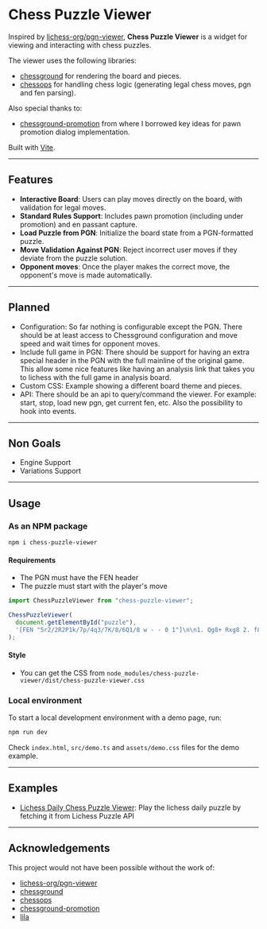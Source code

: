 # Chess Puzzle Viewer

Inspired by [lichess-org/pgn-viewer](https://github.com/lichess-org/pgn-viewer/), **Chess Puzzle Viewer** is a widget for viewing and interacting with chess puzzles.

The viewer uses the following libraries:

- [chessground](https://github.com/lichess-org/chessground) for rendering the board and pieces.
- [chessops](https://github.com/niklasf/chessops) for handling chess logic (generating legal chess moves, pgn and fen parsing).

Also special thanks to:

- [chessground-promotion](https://github.com/hi-ogawa/chessground-promotion) from where I borrowed key ideas for pawn promotion dialog implementation.

Built with [Vite](https://vite.dev/).

---

## Features

- **Interactive Board**: Users can play moves directly on the board, with validation for legal moves.
- **Standard Rules Support**: Includes pawn promotion (including under promotion) and en passant capture.
- **Load Puzzle from PGN**: Initialize the board state from a PGN-formatted puzzle.
- **Move Validation Against PGN**: Reject incorrect user moves if they deviate from the puzzle solution.
- **Opponent moves**: Once the player makes the correct move, the opponent's move is made automatically.

---

## Planned

- Configuration: So far nothing is configurable except the PGN. There should be at least access to Chessground configuration
  and move speed and wait times for opponent moves.
- Include full game in PGN: There should be support for having an extra special header in the PGN
  with the full mainline of the original game. This allow some nice features like having an analysis link
  that takes you to lichess with the full game in analysis board.
- Custom CSS: Example showing a different board theme and pieces.
- API: There should be an api to query/command the viewer. For example: start, stop, load new pgn, get current fen, etc.
  Also the possibility to hook into events.

---

## Non Goals

- Engine Support
- Variations Support

---

## Usage

### As an NPM package

```
npm i chess-puzzle-viewer
```

#### Requirements

- The PGN must have the FEN header
- The puzzle must start with the player's move

```js
import ChessPuzzleViewer from "chess-puzzle-viewer";

ChessPuzzleViewer(
  document.getElementById("puzzle"),
  '[FEN "5r2/2R2P1k/7p/4q3/7K/8/6Q1/8 w - - 0 1"]\n\n1. Qg8+ Rxg8 2. f8=N+ Kh8 3. Rh7#',
);
```

#### Style

- You can get the CSS from `node_modules/chess-puzzle-viewer/dist/chess-puzzle-viewer.css`

### Local environment

To start a local development environment with a demo page, run:

```bash
npm run dev
```

Check `index.html`, `src/demo.ts` and `assets/demo.css` files for the demo example.

---

## Examples

- [Lichess Daily Chess Puzzle Viewer](https://github.com/dgalizzi/daily-chess-puzzle-viewer): Play the lichess daily puzzle by fetching it from Lichess Puzzle API

---

## Acknowledgements

This project would not have been possible without the work of:

- [lichess-org/pgn-viewer](https://github.com/lichess-org/pgn-viewer)
- [chessground](https://github.com/lichess-org/chessground)
- [chessops](https://github.com/niklasf/chessops)
- [chessground-promotion](https://github.com/hi-ogawa/chessground-promotion)
- [lila](https://github.com/lichess-org/lila)
